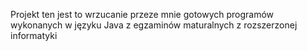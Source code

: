 Projekt ten jest to wrzucanie przeze mnie gotowych programów wykonanych w języku Java z egzaminów maturalnych z rozszerzonej informatyki
